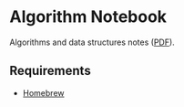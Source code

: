 # Algorithm Notebook

Algorithms and data structures notes ([PDF](book/output/book.pdf)).

## Requirements

- [Homebrew](https://brew.sh)
